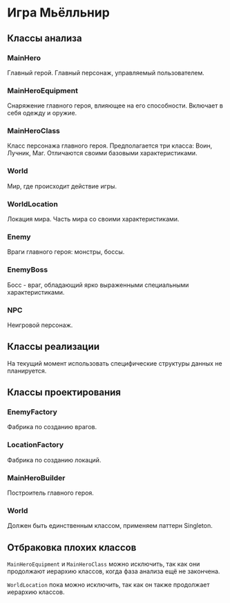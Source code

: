 # Игра Мьёлльнир

## Классы анализа

### MainHero

Главный герой. Главный персонаж, управляемый пользователем.

### MainHeroEquipment

Снаряжение главного героя, влияющее на его способности. Включает в себя одежду и оружие.

### MainHeroClass

Класс персонажа главного героя. Предполагается три класса: Воин, Лучник, Маг. Отличаются своими базовыми
характеристиками.

### World

Мир, где происходит действие игры.

### WorldLocation

Локация мира. Часть мира со своими характеристиками.

### Enemy

Враги главного героя: монстры, боссы.

### EnemyBoss

Босс - враг, обладающий ярко выраженными специальными характеристиками.

### NPC

Неигровой персонаж.

## Классы реализации

На текущий момент использовать специфические структуры данных не планируется.

## Классы проектирования

### EnemyFactory

Фабрика по созданию врагов.

### LocationFactory

Фабрика по созданию локаций.

### MainHeroBuilder

Построитель главного героя.

### World

Должен быть единственным классом, применяем паттерн Singleton.

## Отбраковка плохих классов

`MainHeroEquipment` и `MainHeroClass` можно исключить, так как они продолжают иерархию классов, когда фаза анализа ещё
не закончена.

`WorldLocation` пока можно исключить, так как он также продолжает иерархию классов.
